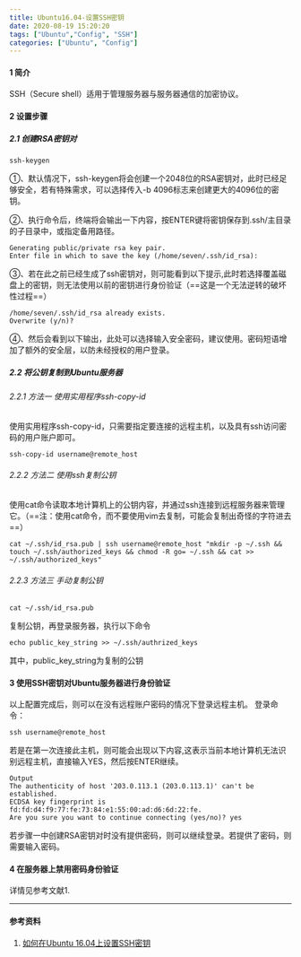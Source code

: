 ```yaml
---
title: Ubuntu16.04-设置SSH密钥
date: 2020-08-19 15:20:20
tags: ["Ubuntu","Config", "SSH"]
categories: ["Ubuntu", "Config"]
---
```


#### 1 简介
SSH（Secure shell）适用于管理服务器与服务器通信的加密协议。

<!--more-->

#### 2 设置步骤
##### 2.1 创建RSA密钥对
```
ssh-keygen
```
①、默认情况下，ssh-keygen将会创建一个2048位的RSA密钥对，此时已经足够安全，若有特殊需求，可以选择传入-b 4096标志来创建更大的4096位的密钥。

②、执行命令后，终端将会输出一下内容，按ENTER键将密钥保存到.ssh/主目录的子目录中，或指定备用路径。
```
Generating public/private rsa key pair.
Enter file in which to save the key (/home/seven/.ssh/id_rsa):
```
③、若在此之前已经生成了ssh密钥对，则可能看到以下提示,此时若选择覆盖磁盘上的密钥，则无法使用以前的密钥进行身份验证（==这是一个无法逆转的破坏性过程==）
```
/home/seven/.ssh/id_rsa already exists.
Overwrite (y/n)?
```
④、然后会看到以下输出，此处可以选择输入安全密码，建议使用。密码短语增加了额外的安全层，以防未经授权的用户登录。

##### 2.2 将公钥复制到Ubuntu服务器
###### 2.2.1 方法一 使用实用程序ssh-copy-id
使用实用程序ssh-copy-id，只需要指定要连接的远程主机，以及具有ssh访问密码的用户账户即可。
```
ssh-copy-id username@remote_host
```

###### 2.2.2 方法二 使用ssh复制公钥
使用cat命令读取本地计算机上的公钥内容，并通过ssh连接到远程服务器来管理它。（==注：使用cat命令，而不要使用vim去复制，可能会复制出奇怪的字符进去==）
```
cat ~/.ssh/id_rsa.pub | ssh username@remote_host "mkdir -p ~/.ssh && touch ~/.ssh/authorized_keys && chmod -R go= ~/.ssh && cat >> ~/.ssh/authorized_keys"
```

###### 2.2.3 方法三 手动复制公钥
```
cat ~/.ssh/id_rsa.pub
```
复制公钥，再登录服务器，执行以下命令
```
echo public_key_string >> ~/.ssh/authrized_keys
```
其中，public_key_string为复制的公钥

#### 3 使用SSH密钥对Ubuntu服务器进行身份验证
以上配置完成后，则可以在没有远程账户密码的情况下登录远程主机。
登录命令：
```
ssh username@remote_host
```
若是在第一次连接此主机，则可能会出现以下内容,这表示当前本地计算机无法识别远程主机，直接输入YES，然后按ENTER继续。
```
Output
The authenticity of host '203.0.113.1 (203.0.113.1)' can't be established.
ECDSA key fingerprint is fd:fd:d4:f9:77:fe:73:84:e1:55:00:ad:d6:6d:22:fe.
Are you sure you want to continue connecting (yes/no)? yes
```

若步骤一中创建RSA密钥对时没有提供密码，则可以继续登录。若提供了密码，则需要输入密码。

#### 4 在服务器上禁用密码身份验证
详情见参考文献1.


---
#### 参考资料
1. [如何在Ubuntu 16.04上设置SSH密钥](https://www.digitalocean.com/community/tutorials/how-to-set-up-ssh-keys-on-ubuntu-1604)

